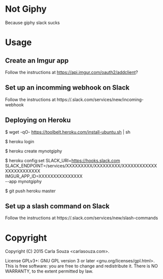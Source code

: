 # Not Giphy

Because giphy slack sucks

# Usage

## Create an Imgur app

Follow the instructions at https://api.imgur.com/oauth2/addclient?

## Set up an incomming webhook on Slack

Follow the instructions at https://<your-team>.slack.com/services/new/incoming-webhook

## Deploying on Heroku

  $ wget -qO- https://toolbelt.heroku.com/install-ubuntu.sh | sh

  $ heroku login

  $ heroku create mynotgiphy

  $ heroku config:set SLACK_URI=https://hooks.slack.com \
    SLACK_ENDPOINT=/services/XXXXXXXXX/XXXXXXXXX/XXXXXXXXXXXXXXXXXXXXXXXX \
    IMGUR_APP_ID=XXXXXXXXXXXXXXX \
    --app mynotgiphy

  $ git push heroku master

## Set up a slash command on Slack

Follow the instructions at https://<your-team>.slack.com/services/new/slash-commands

# Copyright

Copyright (C) 2015 Carla Souza <carlasouza.com>.

License GPLv3+: GNU GPL version 3 or later <gnu.org/licenses/gpl.html>. This is free software: you are free to change and redistribute it. There is NO WARRANTY, to the extent permitted by law.

